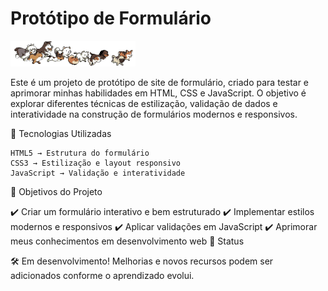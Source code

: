 # Protótipo de Formulário
<img src="picmix.com_2018219.gif" width="200">

Este é um projeto de protótipo de site de formulário, criado para testar e aprimorar minhas habilidades em HTML, CSS e JavaScript. O objetivo é explorar diferentes técnicas de estilização, validação de dados e interatividade na construção de formulários modernos e responsivos.

🚀 Tecnologias Utilizadas

    HTML5 → Estrutura do formulário
    CSS3 → Estilização e layout responsivo
    JavaScript → Validação e interatividade

🎯 Objetivos do Projeto

✔️ Criar um formulário interativo e bem estruturado
✔️ Implementar estilos modernos e responsivos
✔️ Aplicar validações em JavaScript
✔️ Aprimorar meus conhecimentos em desenvolvimento web
📌 Status

🛠️ Em desenvolvimento! Melhorias e novos recursos podem ser adicionados conforme o aprendizado evolui.
